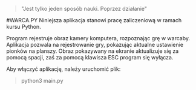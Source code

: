 > "Jest tylko jeden sposób nauki. Poprzez działanie"

#WARCA.PY
Niniejsza aplikacja stanowi pracę zaliczeniową w ramach kursu Python.

Program rejestruje obraz kamery komputera, rozpoznając grę w warcaby. Aplikacja pozwala na rejestrowanie gry, pokazując aktualne ustawienie pionków na planszy. 
Obraz pokazywany na ekranie aktualizuje się za pomocą spacji, zaś za pomocą klawisza ESC program się wyłącza.

Aby włączyć aplikację, należy uruchomić plik:
>python3 main.py
